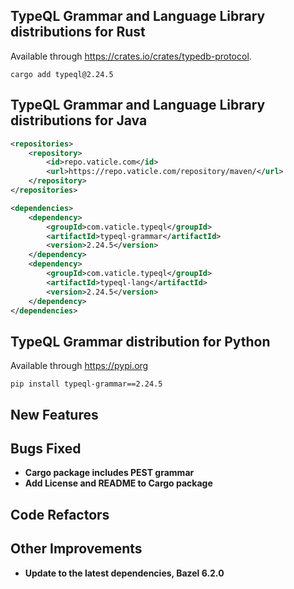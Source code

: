 ## TypeQL Grammar and Language Library distributions for Rust

Available through https://crates.io/crates/typedb-protocol.
```
cargo add typeql@2.24.5
```

## TypeQL Grammar and Language Library distributions for Java

```xml
<repositories>
    <repository>
        <id>repo.vaticle.com</id>
        <url>https://repo.vaticle.com/repository/maven/</url>
    </repository>
</repositories>

<dependencies>
    <dependency>
        <groupId>com.vaticle.typeql</groupId>
        <artifactId>typeql-grammar</artifactId>
        <version>2.24.5</version>
    </dependency>
    <dependency>
        <groupId>com.vaticle.typeql</groupId>
        <artifactId>typeql-lang</artifactId>
        <version>2.24.5</version>
    </dependency>
</dependencies>
```

## TypeQL Grammar distribution for Python

Available through https://pypi.org

```
pip install typeql-grammar==2.24.5
```


## New Features


## Bugs Fixed

- **Cargo package includes PEST grammar**
- **Add License and README to Cargo package**


## Code Refactors


## Other Improvements
- **Update to the latest dependencies, Bazel 6.2.0**

    

